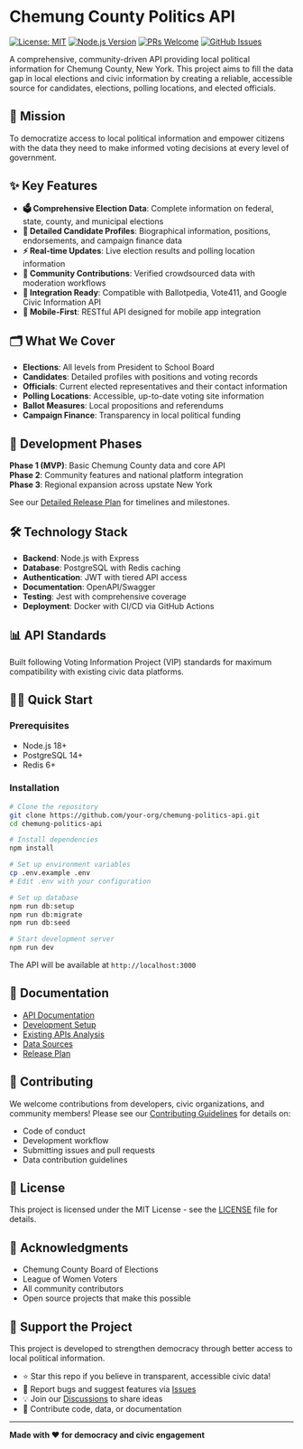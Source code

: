 # Chemung County Politics API

[![License: MIT](https://img.shields.io/badge/License-MIT-yellow.svg)](https://opensource.org/licenses/MIT)
[![Node.js Version](https://img.shields.io/badge/node-%3E%3D18.0.0-brightgreen)](https://nodejs.org/)
[![PRs Welcome](https://img.shields.io/badge/PRs-welcome-brightgreen.svg)](http://makeapullrequest.com)
[![GitHub Issues](https://img.shields.io/github/issues/your-org/chemung-politics-api)](https://github.com/your-org/chemung-politics-api/issues)

A comprehensive, community-driven API providing local political information for Chemung County, New York. This project aims to fill the data gap in local elections and civic information by creating a reliable, accessible source for candidates, elections, polling locations, and elected officials.

## 🎯 Mission

To democratize access to local political information and empower citizens with the data they need to make informed voting decisions at every level of government.

## ✨ Key Features

- **🗳️ Comprehensive Election Data**: Complete information on federal, state, county, and municipal elections
- **👥 Detailed Candidate Profiles**: Biographical information, positions, endorsements, and campaign finance data
- **⚡ Real-time Updates**: Live election results and polling location information
- **🤝 Community Contributions**: Verified crowdsourced data with moderation workflows
- **🔗 Integration Ready**: Compatible with Ballotpedia, Vote411, and Google Civic Information API
- **📱 Mobile-First**: RESTful API designed for mobile app integration

## 🗂️ What We Cover

- **Elections**: All levels from President to School Board
- **Candidates**: Detailed profiles with positions and voting records
- **Officials**: Current elected representatives and their contact information
- **Polling Locations**: Accessible, up-to-date voting site information
- **Ballot Measures**: Local propositions and referendums
- **Campaign Finance**: Transparency in local political funding

## 🚀 Development Phases

**Phase 1 (MVP)**: Basic Chemung County data and core API  
**Phase 2**: Community features and national platform integration  
**Phase 3**: Regional expansion across upstate New York  

See our [Detailed Release Plan](./docs/phased-release-plan.md) for timelines and milestones.

## 🛠️ Technology Stack

- **Backend**: Node.js with Express
- **Database**: PostgreSQL with Redis caching
- **Authentication**: JWT with tiered API access
- **Documentation**: OpenAPI/Swagger
- **Testing**: Jest with comprehensive coverage
- **Deployment**: Docker with CI/CD via GitHub Actions

## 📊 API Standards

Built following Voting Information Project (VIP) standards for maximum compatibility with existing civic data platforms.

## 🏃‍♂️ Quick Start

### Prerequisites
- Node.js 18+
- PostgreSQL 14+
- Redis 6+

### Installation

```bash
# Clone the repository
git clone https://github.com/your-org/chemung-politics-api.git
cd chemung-politics-api

# Install dependencies
npm install

# Set up environment variables
cp .env.example .env
# Edit .env with your configuration

# Set up database
npm run db:setup
npm run db:migrate
npm run db:seed

# Start development server
npm run dev
```

The API will be available at `http://localhost:3000`

## 📖 Documentation

- [API Documentation](./docs/api-schema-standards.md)
- [Development Setup](./docs/development-setup.md)
- [Existing APIs Analysis](./docs/existing-apis-analysis.md)
- [Data Sources](./docs/chemung-county-data-sources.md)
- [Release Plan](./docs/phased-release-plan.md)

## 🤝 Contributing

We welcome contributions from developers, civic organizations, and community members! Please see our [Contributing Guidelines](CONTRIBUTING.md) for details on:

- Code of conduct
- Development workflow
- Submitting issues and pull requests
- Data contribution guidelines

## 📜 License

This project is licensed under the MIT License - see the [LICENSE](LICENSE) file for details.

## 🙏 Acknowledgments

- Chemung County Board of Elections
- League of Women Voters
- All community contributors
- Open source projects that make this possible

## 🌟 Support the Project

This project is developed to strengthen democracy through better access to local political information. 

- ⭐ Star this repo if you believe in transparent, accessible civic data!
- 🐛 Report bugs and suggest features via [Issues](https://github.com/your-org/chemung-politics-api/issues)
- 💡 Join our [Discussions](https://github.com/your-org/chemung-politics-api/discussions) to share ideas
- 🤝 Contribute code, data, or documentation

---

**Made with ❤️ for democracy and civic engagement**
